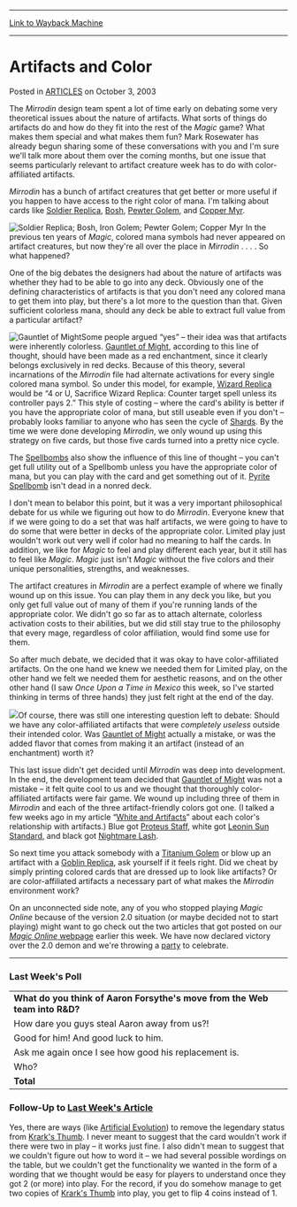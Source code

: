 
---
[Link to Wayback Machine](https://web.archive.org/web/20170429003412/http://magic.wizards.com/en/articles/archive/artifacts-and-color-2003-10-03)

[_metadata_:description]:- "&#13; The Mirrodin design team spent a lot of time early on debating some very theoretical issues about the nature of artifacts. What sorts of things do artifacts do and how do they fit into the rest of the Magic game? What makes them special and what makes them fun? Mark Rosewater has already begun sharing some of these conversations with you and I'm sure we'll talk more about them over the coming months, but one issue that seems particularly relevant to artifact creature week has to do with color-affiliated artifacts."
[_metadata_:generator]:- "Drupal 7 (http://drupal.org)"
[_metadata_:node]:- "288161"
[_metadata_:publish_date]:- "2003-10-03"
[_metadata_:source]:- "div-main-content"
[_metadata_:title]:- "Artifacts and Color"
[_metadata_:wayback_capture_timestamp]:- "2017-04-29 00:34:12"
[_metadata_:wayback_raw_url]:- "https://web.archive.org/web/20170429003412id_/http://magic.wizards.com/en/articles/archive/artifacts-and-color-2003-10-03"
[_metadata_:wayback_url]:- "http://magic.wizards.com/en/articles/archive/artifacts-and-color-2003-10-03"
---


Artifacts and Color
===================



 Posted in [ARTICLES](/en/articles)
 on October 3, 2003 











The *Mirrodin* design team spent a lot of time early on debating some very theoretical issues about the nature of artifacts. What sorts of things do artifacts do and how do they fit into the rest of the *Magic* game? What makes them special and what makes them fun? Mark Rosewater has already begun sharing some of these conversations with you and I'm sure we'll talk more about them over the coming months, but one issue that seems particularly relevant to artifact creature week has to do with color-affiliated artifacts.


*Mirrodin* has a bunch of artifact creatures that get better or more useful if you happen to have access to the right color of mana. I'm talking about cards like [Soldier Replica](http://gatherer.wizards.com/Pages/Card/Details.aspx?name=Soldier+Replica), [Bosh](http://gatherer.wizards.com/Pages/Card/Details.aspx?multiverseid=205276), [Pewter Golem](http://gatherer.wizards.com/Pages/Card/Details.aspx?name=Pewter+Golem), and [Copper Myr](http://gatherer.wizards.com/Pages/Card/Details.aspx?multiverseid=46056).


![Soldier Replica; Bosh, Iron Golem; Pewter Golem; Copper Myr](https://media.wizards.com/legacy/global/images/mtgcom_daily_rb91_pic1_en.jpg)
In the previous ten years of *Magic*, colored mana symbols had never appeared on artifact creatures, but now they're all over the place in *Mirrodin* . . . . So what happened?


One of the big debates the designers had about the nature of artifacts was whether they had to be able to go into any deck. Obviously one of the defining characteristics of artifacts is that you don't need any colored mana to get them into play, but there's a lot more to the question than that. Given sufficient colorless mana, should any deck be able to extract full value from a particular artifact?



![Gauntlet of Might](http://gatherer.wizards.com/Handlers/Image.ashx?size=small&type=card&name=Gauntlet%20of%20Might&options=)Some people argued “yes” – their idea was that artifacts were inherently colorless. [Gauntlet of Might](http://gatherer.wizards.com/Pages/Card/Details.aspx?name=Gauntlet+of+Might), according to this line of thought, should have been made as a red enchantment, since it clearly belongs exclusively in red decks. Because of this theory, several incarnations of the *Mirrodin* file had alternate activations for every single colored mana symbol. So under this model, for example, [Wizard Replica](http://gatherer.wizards.com/Pages/Card/Details.aspx?name=Wizard+Replica) would be “4 or U, Sacrifice Wizard Replica: Counter target spell unless its controller pays 2.” This style of costing – where the card's ability is better if you have the appropriate color of mana, but still useable even if you don't – probably looks familiar to anyone who has seen the cycle of [Shards](http://gatherer.wizards.com/Pages/Card/Details.aspx?multiverseid=46059). By the time we were done developing *Mirrodin*, we only wound up using this strategy on five cards, but those five cards turned into a pretty nice cycle.



The [Spellbombs](http://gatherer.wizards.com/Pages/Card/Details.aspx?name=Spellbombs) also show the influence of this line of thought – you can't get full utility out of a Spellbomb unless you have the appropriate color of mana, but you can play with the card and get something out of it. [Pyrite Spellbomb](http://gatherer.wizards.com/Pages/Card/Details.aspx?name=Pyrite+Spellbomb) isn't dead in a nonred deck.


I don't mean to belabor this point, but it was a very important philosophical debate for us while we figuring out how to do *Mirrodin*. Everyone knew that if we were going to do a set that was half artifacts, we were going to have to do some that were better in decks of the appropriate color. Limited play just wouldn't work out very well if color had no meaning to half the cards. In addition, we like for *Magic* to feel and play different each year, but it still has to feel like *Magic*. *Magic* just isn't *Magic* without the five colors and their unique personalities, strengths, and weaknesses.


The artifact creatures in *Mirrodin* are a perfect example of where we finally wound up on this issue. You can play them in any deck you like, but you only get full value out of many of them if you're running lands of the appropriate color. We didn't go so far as to attach alternate, colorless activation costs to their abilities, but we did still stay true to the philosophy that every mage, regardless of color affiliation, would find some use for them.


So after much debate, we decided that it was okay to have color-affiliated artifacts. On the one hand we knew we needed them for Limited play, on the other hand we felt we needed them for aesthetic reasons, and on the other other hand (I saw *Once Upon a Time in Mexico* this week, so I've started thinking in terms of three hands) they just felt right at the end of the day.


![](https://media.wizards.com/legacy/global/images/mtgcom_daily_rb91_pic2_en.jpg)Of course, there was still one interesting question left to debate: Should we have any color-affiliated artifacts that were *completely useless* outside their intended color. Was [Gauntlet of Might](http://gatherer.wizards.com/Pages/Card/Details.aspx?name=Gauntlet+of+Might) actually a mistake, or was the added flavor that comes from making it an artifact (instead of an enchantment) worth it?


This last issue didn't get decided until *Mirrodin* was deep into development. In the end, the development team decided that [Gauntlet of Might](http://gatherer.wizards.com/Pages/Card/Details.aspx?name=Gauntlet+of+Might) was not a mistake – it felt quite cool to us and we thought that thoroughly color-affiliated artifacts were fair game. We wound up including three of them in *Mirrodin* and each of the three artifact-friendly colors got one. (I talked a few weeks ago in my article “[White and Artifacts](http://archive.wizards.com/Magic/Magazine/Article.aspx?x=mtgcom/daily/rb88)” about each color's relationship with artifacts.) Blue got [Proteus Staff](http://gatherer.wizards.com/Pages/Card/Details.aspx?name=Proteus+Staff), white got [Leonin Sun Standard](http://gatherer.wizards.com/Pages/Card/Details.aspx?name=Leonin+Sun+Standard), and black got [Nightmare Lash](http://gatherer.wizards.com/Pages/Card/Details.aspx?name=Nightmare+Lash).


So next time you attack somebody with a [Titanium Golem](http://gatherer.wizards.com/Pages/Card/Details.aspx?name=Titanium+Golem) or blow up an artifact with a [Goblin Replica](http://gatherer.wizards.com/Pages/Card/Details.aspx?name=Goblin+Replica), ask yourself if it feels right. Did we cheat by simply printing colored cards that are dressed up to look like artifacts? Or are color-affiliated artifacts a necessary part of what makes the *Mirrodin* environment work?


On an unconnected side note, any of you who stopped playing **Magic* Online* because of the version 2.0 situation (or maybe decided not to start playing) might want to go check out the two articles that got posted on our [**Magic* Online* webpage](http://archive.wizards.com/Magic/TCG/Article.aspx?x=magic/magiconline) earlier this week. We have now declared victory over the 2.0 demon and we're throwing a [party](http://archive.wizards.com/Magic/TCG/Article.aspx?x=magic/magiconline/news100103b) to celebrate.





---

### Last Week's Poll






|  |
| --- |
| **What do you think of Aaron Forsythe's move from the Web team into R&D?**  |
| How dare you guys steal Aaron away from us?! | *876* | *12.6%* |
| Good for him! And good luck to him. | *3138* | *45.0%* |
| Ask me again once I see how good his replacement is. | *1406* | *20.2%* |
| Who? | *1546* | *22.2%* |
| **Total** | **6966** | **100.0%** |



### Follow-Up to [Last Week's Article](http://archive.wizards.com/Magic/Magazine/Article.aspx?x=mtgcom/daily/rb89)


Yes, there are ways (like [Artificial Evolution](http://gatherer.wizards.com/Pages/Card/Details.aspx?name=Artificial+Evolution)) to remove the legendary status from [Krark's Thumb](http://gatherer.wizards.com/Pages/Card/Details.aspx?name=Krark%27s+Thumb). I never meant to suggest that the card wouldn't work if there were two in play – it works just fine. I also didn't mean to suggest that we couldn't figure out how to word it – we had several possible wordings on the table, but we couldn't get the functionality we wanted in the form of a wording that we thought would be easy for players to understand once they got 2 (or more) into play. For the record, if you do somehow manage to get two copies of [Krark's Thumb](http://gatherer.wizards.com/Pages/Card/Details.aspx?name=Krark%27s+Thumb) into play, you get to flip 4 coins instead of 1.








